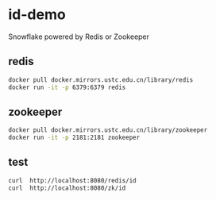 # id-demo
Snowflake powered by Redis or Zookeeper

## redis
```bash
docker pull docker.mirrors.ustc.edu.cn/library/redis
docker run -it -p 6379:6379 redis
```

## zookeeper
```bash
docker pull docker.mirrors.ustc.edu.cn/library/zookeeper
docker run -it -p 2181:2181 zookeeper
```

## test
```bash
curl  http://localhost:8080/redis/id
curl  http://localhost:8080/zk/id
```